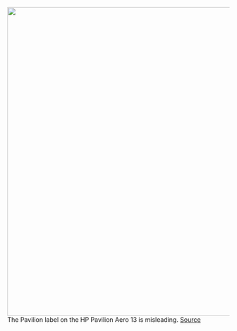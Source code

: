 <img src='https://cdn.vox-cdn.com/thumbor/_Xf2sW2d8iN_ThFPTWQBMgazO8k=/0x0:2040x1360/1200x800/filters:focal(857x517:1183x843)/cdn.vox-cdn.com/uploads/chorus_image/image/69748463/mchin_191108_47150002.0.jpg' width='700px' /><br/>
The Pavilion label on the HP Pavilion Aero 13 is misleading.
<a href='https://www.theverge.com/22632318/hp-pavilion-aero-13-2021-amd-review'> Source <a/>